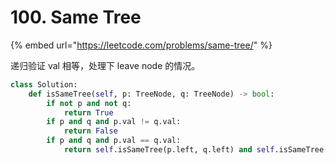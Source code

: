 # 100. Same Tree

{% embed url="https://leetcode.com/problems/same-tree/" %}

递归验证 val 相等，处理下 leave node 的情况。

```python
class Solution:
    def isSameTree(self, p: TreeNode, q: TreeNode) -> bool:
        if not p and not q: 
            return True
        if p and q and p.val != q.val: 
            return False
        if p and q and p.val == q.val: 
            return self.isSameTree(p.left, q.left) and self.isSameTree(p.right, q.right)
```

